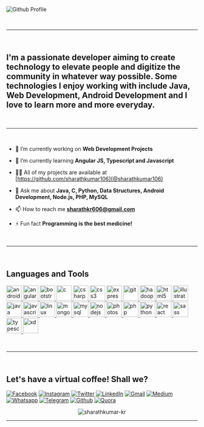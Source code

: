 ![Github Profile](https://user-images.githubusercontent.com/33835670/97077985-0ab23c80-1606-11eb-9f6f-6cfbc6c8c23a.gif)

<br>
<hr/>
<br>

<h2>I'm a passionate developer aiming to create technology to elevate people and digitize the community in whatever way possible. Some technologies I enjoy working with include Java, Web Development, Android Development and I love to learn more and more everyday. </h2>

<br>
<hr/>
<br>

- 🔭 I’m currently working on **Web Development Projects**

- 🌱 I’m currently learning **Angular JS, Typescript and Javascript**

- 👨‍💻 All of my projects are available at [https://github.com/sharathkumar106](@sharathkumar106)

- 💬 Ask me about **Java, C, Python, Data Structures, Android Development, Node.js, PHP, MySQL**

- 📫 How to reach me **sharathkr606@gmail.com**

- ⚡ Fun fact **Programming is the best medicine!**

<br>
<hr/>
<br>

## Languages and Tools
<p align="left"> <a href="https://developer.android.com" target="_blank"> <img
            src="https://devicons.github.io/devicon/devicon.git/icons/android/android-original-wordmark.svg"
            alt="android" width="40" height="40" /> </a> <a href="https://angular.io" target="_blank"> <img
            src="https://devicons.github.io/devicon/devicon.git/icons/angularjs/angularjs-original.svg" alt="angularjs"
            width="40" height="40" /> </a> <a href="https://getbootstrap.com" target="_blank"> <img
            src="https://devicons.github.io/devicon/devicon.git/icons/bootstrap/bootstrap-plain.svg" alt="bootstrap"
            width="40" height="40" /> </a> <a href="https://www.cprogramming.com/" target="_blank"> <img
            src="https://devicons.github.io/devicon/devicon.git/icons/c/c-original.svg" alt="c" width="40"
            height="40" /> </a> <a href="https://www.w3schools.com/cs/" target="_blank"> <img
            src="https://devicons.github.io/devicon/devicon.git/icons/csharp/csharp-original.svg" alt="csharp"
            width="40" height="40" /> </a> <a href="https://www.w3schools.com/css/" target="_blank"> <img
            src="https://devicons.github.io/devicon/devicon.git/icons/css3/css3-original-wordmark.svg" alt="css3"
            width="40" height="40" /> </a> <a href="https://expressjs.com" target="_blank"> <img
            src="https://devicons.github.io/devicon/devicon.git/icons/express/express-original-wordmark.svg"
            alt="express" width="40" height="40" /> </a> <a href="https://git-scm.com/" target="_blank"> <img
            src="https://www.vectorlogo.zone/logos/git-scm/git-scm-icon.svg" alt="git" width="40" height="40" /> </a> <a
        href="https://hadoop.apache.org/" target="_blank"> <img
            src="https://www.vectorlogo.zone/logos/apache_hadoop/apache_hadoop-icon.svg" alt="hadoop" width="40"
            height="40" /> </a> <a href="https://www.w3.org/html/" target="_blank"> <img
            src="https://devicons.github.io/devicon/devicon.git/icons/html5/html5-original-wordmark.svg" alt="html5"
            width="40" height="40" /> </a> <a href="https://www.adobe.com/in/products/illustrator.html" target="_blank">
        <img src="https://www.vectorlogo.zone/logos/adobe_illustrator/adobe_illustrator-icon.svg" alt="illustrator"
            width="40" height="40" /> </a> <a href="https://www.java.com" target="_blank"> <img
            src="https://devicons.github.io/devicon/devicon.git/icons/java/java-original-wordmark.svg" alt="java"
            width="40" height="40" /> </a> <a href="https://developer.mozilla.org/en-US/docs/Web/JavaScript"
        target="_blank"> <img
            src="https://devicons.github.io/devicon/devicon.git/icons/javascript/javascript-original.svg"
            alt="javascript" width="40" height="40" /> </a> <a href="https://www.linux.org/" target="_blank"> <img
            src="https://devicons.github.io/devicon/devicon.git/icons/linux/linux-original.svg" alt="linux" width="40"
            height="40" /> </a> <a href="https://www.mongodb.com/" target="_blank"> <img
            src="https://devicons.github.io/devicon/devicon.git/icons/mongodb/mongodb-original-wordmark.svg"
            alt="mongodb" width="40" height="40" /> </a> <a href="https://www.mysql.com/" target="_blank"> <img
            src="https://devicons.github.io/devicon/devicon.git/icons/mysql/mysql-original-wordmark.svg" alt="mysql"
            width="40" height="40" /> </a> <a href="https://nodejs.org" target="_blank"> <img
            src="https://devicons.github.io/devicon/devicon.git/icons/nodejs/nodejs-original-wordmark.svg" alt="nodejs"
            width="40" height="40" /> </a> <a href="https://www.photoshop.com/en" target="_blank"> <img
            src="https://devicons.github.io/devicon/devicon.git/icons/photoshop/photoshop-plain.svg" alt="photoshop"
            width="40" height="40" /> </a> <a href="https://www.php.net" target="_blank"> <img
            src="https://devicons.github.io/devicon/devicon.git/icons/php/php-original.svg" alt="php" width="40"
            height="40" /> </a> <a href="https://www.python.org" target="_blank"> <img
            src="https://devicons.github.io/devicon/devicon.git/icons/python/python-original.svg" alt="python"
            width="40" height="40" /> </a> <a href="https://reactjs.org/" target="_blank"> <img
            src="https://devicons.github.io/devicon/devicon.git/icons/react/react-original-wordmark.svg" alt="react"
            width="40" height="40" /> </a> <a href="https://sass-lang.com" target="_blank"> <img
            src="https://devicons.github.io/devicon/devicon.git/icons/sass/sass-original.svg" alt="sass" width="40"
            height="40" /> </a> <a href="https://www.typescriptlang.org/" target="_blank"> <img
            src="https://devicons.github.io/devicon/devicon.git/icons/typescript/typescript-original.svg"
            alt="typescript" width="40" height="40" /> </a> <a href="https://www.adobe.com/products/xd.html"
        target="_blank"> <img src="https://cdn.worldvectorlogo.com/logos/adobe-xd.svg" alt="xd" width="40"
            height="40" /> </a> </p>

<br>
<hr/>
<br>

## Let's have a virtual coffee! Shall we?

[![Facebook][facebook]][fb]
[![Instagram][instagram]][insta]
[![Twitter][twitter]][twitr]
[![LinkedIn][linkedin]][linkdin]
[![Gmail][gmail]][gm]
[![Medium][medium]][med]
[![Whatsapp][whatsapp]][wapp]
[![Telegram][telegram]][tele]
[![Github][github]][git]
[![Quora][quora]][quo]

</hr>

<p align="center"><img src="https://komarev.com/ghpvc/?username=sharathkumar-kr&label=%20PROFILE%20VIEWS%20&color=blue&style=flat-square" alt="sharathkumar-kr"/> </p>

<hr/>

<!-- icons -->

[facebook]: https://i.imgur.com/peYvvOm.png
[instagram]: https://i.imgur.com/BLjackD.png
[twitter]: https://i.imgur.com/0brtl0R.png
[linkedin]: https://i.imgur.com/LAMjC1S.png
[gmail]: https://i.imgur.com/zjv7UAs.png
[medium]: https://i.imgur.com/2d4IOuR.png
[whatsapp]: https://i.imgur.com/HfUuhFm.png
[telegram]: https://i.imgur.com/K1qbgOV.png
[github]: https://i.imgur.com/xsA4OWM.png
[quora]:https://i.imgur.com/we0Qpvf.png

<!-- links to social media accounts -->

[fb]: https://www.facebook.com/SharathKumar806
[insta]: https://www.instagram.com/sharath.kumar.10.6
[twitr]: https://twitter.com/sharathkumar106
[linkdin]: https://www.linkedin.com/in/sharathkumarkr
[gm]: https://mail.google.com/mail/
[med]: https://medium.com/@whitemicrophone10
[wapp]: https://wa.link/ig436n
[tele]: https://t.me/sharathk98
[git]: http://www.github.com/sharathkumar106
[quo]: https://www.quora.com/profile/White-Microphone
